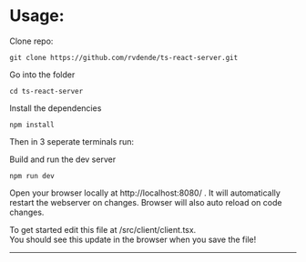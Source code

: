 
# Usage:

Clone repo:
```
git clone https://github.com/rvdende/ts-react-server.git
```

Go into the folder
```
cd ts-react-server
```

Install the dependencies
```
npm install
```

Then in 3 seperate terminals run:

Build and run the dev server
```
npm run dev
```

Open your browser locally at http://localhost:8080/ . It will automatically restart the webserver on changes. Browser will also auto reload on code changes.

To get started edit this file at /src/client/client.tsx. <br />
You should see this update in the browser when you save the file!

---

